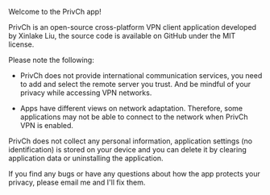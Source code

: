Welcome to the PrivCh app!

PrivCh is an open-source cross-platform VPN client application developed by Xinlake Liu, the source code is available on GitHub under the MIT license.
<!--, and the application is also available on Google Play.-->

Please note the following:

* PrivCh does not provide international communication services, you need to add and select the remote server you trust. And be mindful of your privacy while accessing VPN networks.

* Apps have different views on network adaptation. Therefore, some applications may not be able to connect to the network when PrivCh VPN is enabled.

PrivCh does not collect any personal information, application settings (no identification) is stored on your device and you can delete it by clearing application data or uninstalling the application.

If you find any bugs or have any questions about how the app protects your privacy, please email me and I'll fix them.
